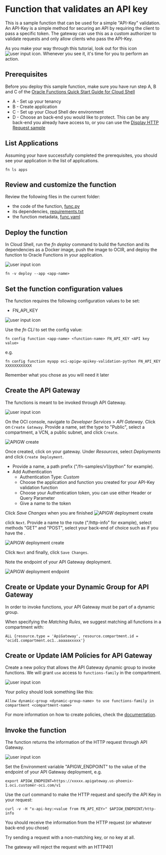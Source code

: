 # Function that validates an API key
This is a sample function that can be used for a simple "API-Key" validation.  An API-Key is a simple method for securing an API by requiring the client to pass a specific token.  The gateway can use this as a custom authorizer to validate requests and only allow clients who pass the API-Key.

As you make your way through this tutorial, look out for this icon ![user input icon](./images/userinput.png).
Whenever you see it, it's time for you to perform an action.


## Prerequisites
Before you deploy this sample function, make sure you have run step A, B and C of the [Oracle Functions Quick Start Guide for Cloud Shell](https://www.oracle.com/webfolder/technetwork/tutorials/infographics/oci_functions_cloudshell_quickview/functions_quickview_top/functions_quickview/index.html)
* A - Set up your tenancy
* B - Create application
* C - Set up your Cloud Shell dev environment
* D - Choose an back-end you would like to protect.  This can be any back-end you already have access to, or you can use the [Display HTTP Request sample](../oci-apigw-display-httprequest-info-python)


## List Applications 
Assuming your have successfully completed the prerequisites, you should see your 
application in the list of applications.
```
fn ls apps
```


## Review and customize the function
Review the following files in the current folder:
* the code of the function, [func.py](./func.py)
* its dependencies, [requirements.txt](./requirements.txt)
* the function metadata, [func.yaml](./func.yaml)


## Deploy the function
In Cloud Shell, run the *fn deploy* command to build the function and its dependencies as a Docker image, 
push the image to OCIR, and deploy the function to Oracle Functions in your application.

![user input icon](./images/userinput.png)
```
fn -v deploy --app <app-name>
```


## Set the function configuration values
The function requires the following configuration values to be set:
- FN_API_KEY

![user input icon](../images/userinput.png)

Use the *fn CLI* to set the config value:
```
fn config function <app-name> <function-name> FN_API_KEY <API key value>
```
e.g.
```
fn config function myapp oci-apigw-apikey-validation-python FN_API_KEY XXXXXXXXXXXX
```
Remember what you chose as you will need it later

## Create the API Gateway
The functions is meant to be invoked through API Gateway.

![user input icon](./images/userinput.png)

On the OCI console, navigate to *Developer Services* > *API Gateway*. Click on `Create Gateway`. Provide a name, set the type to "Public", select a compartment, a VCN, a public subnet, and click `Create`. 

![APIGW create](./images/apigw-create.png)

Once created, click on your gateway. Under *Resources*, select *Deployments* and click `Create Deployment`.

  * Provide a name, a path prefix ("/fn-samples/v1/python" for example).
  * Add Authentication
    * Authentication Type: *Custom*
    * Choose the application and function you created for your API-Key validation function
    * Choose your Authentication token, you can use either Header or Query Parameter
    * Give a name to the token

Click *Save Changes* when you are finished
![APIGW deployment create](./images/apigw-deployment-create.png)

click `Next`. Provide a name to the route ("/http-info" for example), select methods "GET" and "POST", select your back-end of choice such as if you have the .

![APIGW deployment create](./images/apigw-deployment-create-2.png)

Click `Next` and finally, click `Save Changes`.

Note the endpoint of your API Gateway deployment.

![APIGW deployment endpoint](./images/apigw-deployment-endpoint.png)


## Create or Update your Dynamic Group for API Gateway
In order to invoke functions, your API Gateway must be part of a dynamic group.

When specifying the *Matching Rules*, we suggest matching all functions in a compartment with:
```
ALL {resource.type = 'ApiGateway', resource.compartment.id = 'ocid1.compartment.oc1..aaaaaxxxxx'}
```


## Create or Update IAM Policies for API Gateway
Create a new policy that allows the API Gateway dynamic group to invoke functions. We will grant `use` access to `functions-family` in the compartment.

![user input icon](./images/userinput.png)

Your policy should look something like this:
```
Allow dynamic-group <dynamic-group-name> to use functions-family in compartment <compartment-name>
```

For more information on how to create policies, check the [documentation](https://docs.cloud.oracle.com/iaas/Content/Identity/Concepts/policysyntax.htm).


## Invoke the function
The function returns the information of the HTTP request through API Gateway.

![user input icon](./images/userinput.png)

Set the Environment variable "APIGW_ENDPOINT" to the value of the endpoint of your API Gateway deployment, e.g.
```
export APIGW_ENDPOINT=https://xxxxx.apigateway.us-phoenix-1.oci.customer-oci.com/v1
```

Use the curl command to make the HTTP request and specify the API Key in your request:
```
curl -v -H "x-api-key:<value from FN_API_KEY>" $APIGW_ENDPOINT/http-info
```
You should receive the information from the HTTP request (or whatever back-end you chose)

Try sending a request with a non-matching key, or no key at all.

The gateway will reject the request with an HTTP401
